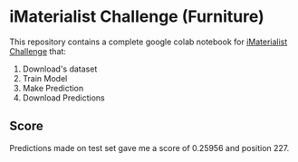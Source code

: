 # iMaterialist Challenge (Furniture)
This repository contains a complete google colab notebook for [iMaterialist Challenge](https://www.kaggle.com/c/imaterialist-challenge-furniture-2018/) that:
1. Download's dataset
2. Train Model
3. Make Prediction
4. Download Predictions

## Score
Predictions made on test set gave me a score of 0.25956 and position 227.